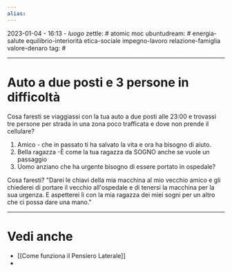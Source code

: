 ```yaml
---
alias: 
---
```

2023-01-04 - 16:13 - *luogo*
zettle: # atomic moc
ubuntudream: # energia-salute equilibrio-interiorità etica-sociale impegno-lavoro relazione-famiglia valore-denaro 
tag: #

---
# Auto a due posti e 3 persone in difficoltà
Cosa faresti se viaggiassi con la tua auto a due posti alle 23:00 e trovassi tre persone per strada in una zona poco trafficata e dove non prende il cellulare?
1. Amico - che in passato ti ha salvato la vita e ora ha bisogno di aiuto.
2. Bella ragazza -È come la tua ragazza da SOGNO anche se vuole un passaggio
3. Uomo anziano che ha urgente bisogno di essere portato in ospedale?

Cosa faresti?
"Darei le chiavi della mia macchina al mio vecchio amico e gli chiederei di portare il vecchio all'ospedale e di tenersi la macchina per la sua urgenza. E aspetterei lì con la mia ragazza dei miei sogni per un altro che ci possa dare una mano."



---
# Vedi anche
- [[Come funziona il Pensiero Laterale]]
- 